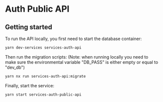 # Auth Public API 

## Getting started

To run the API locally, you first need to start the database container:

```bash
yarn dev-services services-auth-api
```

Then run the migration scripts:
(Note: when running locally you need to make sure the environmental variable "DB_PASS" is either empty or equal to "dev_db")

```bash
yarn nx run services-auth-api:migrate
```

Finally, start the service:

```bash
yarn start services-auth-public-api
```

